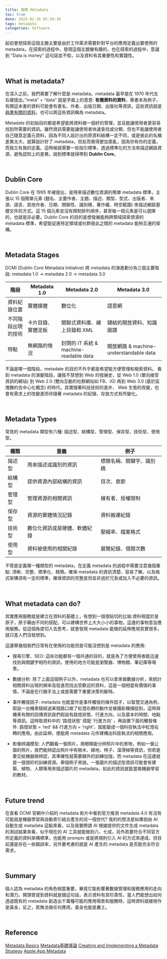 ```yaml
---
title: 探索 Metadata
toc: true
date: 2025-02-26 05:34:34
tags: metadata
categories: Software
---
```


起初會想探索這個主題主要是由於工作需求需要針對平台的應用定義出要使用的 metadata，在探索的過程中，發現這個主題蠻有趣的，也在探索的過程中，意識到 "Data is money" 這句話並不假，以及資料有其重要性和實踐性。

<!-- more -->

<br/>

## What is metadata?
在深入之前，我們需要了解什麼是 metadata。metadata 最早是在 1970 年代左右被提出。”meta” + “data” 就是字面上的意思: **有關資料的資料**，舉書本為例子，有關這本書的資料可能會有書名、作者、出版日期、出版社等資訊，這些資訊就是<u>與書有關的資料</u>，也可以將這些資訊稱為 metadata。

Metadate 的初始目的都是希望能將資料做一個好的管理，並且能讓使用者更容易找到所需要的資訊。雖然資訊需要能讓使用者快速查找或分類，但也不能讓使用者自己隨意定義元資料，因為不同人設計出的原資料結構一定不同，或是彼此的名稱差異太大，就算設計好了 metadata，但反而覺得更加紊亂，因為你有你的定義，而我又有我的定義。這時候就需要一些指引標準，透過標準化的方法來描述網路資源，避免認知上的差異。說到標準就得帶到 **Dublin Core**。

<br/>

## Dublin Core
Dublin Core 在 1995 年被提出，是用來描述數位資源的簡單 metadata 標準，主張以 15 個簡單元素 (題名、主要作者、主題、描述、類型、型式、出版者、來源、語言、其他作者、日期、關聯性、識別碼、著作權、時空範圍) 來描述網路基礎文件的方式。這 15 個元素並沒有限制排列順序，甚至每一個元素是可以選擇的，也就是非必要。Dublin Core 的目的是想發展能夠跨領域探索資源的 metadata 標準，希望能促進特定領域或社群彼此之間的 metadata 能夠互通的架構。

<br/>

## Metadata Stages
DCMI (Dublin Core Metadata Initiative) 將 metadata 的演進劃分為三個主要階段: 
metadata 1.0 → metadata 2.0 → metadata 3.0

| 階段 | Metadata 1.0  | Metadata 2.0 | Metadata 3.0 |
| -------- | -------- | -------- | -------- |
| 資料紀錄位置 | 實體媒體 | 數位化 | 語意網 |
| 不同階段出現的技術 | 卡片目錄、實體泥板 | 關聯式資料庫、線上目錄和 XML | 鏈結的開放資料、知識圖譜 |
| 特點 | 無網路的情況 | 封閉的 IT 系統 & machine-readable data | 開放網路 & machine-understandable data |

不論是哪一個階段，metadate 的目的不外乎都是希望能方便管理和檢索資料。
看到 metadata 的演變階段，讓我不禁想到 Web 的發展史，從 Web 1.0 (單向接受資訊的網站) 到 Web 2.0 (雙向互動的社群網站如 FB、IG) 再到 Web 3.0 (基於區塊鍊的去中心化概念) 的時代。其實隨著科技技術的進步， Web 生態的改變，也會有需求上的改變進而伴隨著 metadata 的紀錄、存放方式有所變化。

<br/>

## Metadata Types
常見的 metadata 類型有六種: 描述型、結構型、管理型、保存型、技術型、使用型。

| 種類 | 意義 | 例子 |
| -------- | -------- | -------- |
| 描述型     | 用來描述或識別的資訊   | 標題名稱、關鍵字、識別碼 |
| 結構型     | 提供資源內部結構的資訊     | 目次、章節   |
| 管理型     | 管理資源的相關資訊     | 擁有者、授權限制 |
| 保存型     | 資源的實體情況記錄     | 資料搬遷紀錄     |
| 技術型     | 數位化資訊或是硬體、軟體紀錄 | 壓縮率、檔案格式  |
| 使用型     | 資料被使用的相關紀錄     |  展覽紀錄、借閱次數    |

不管是定義哪一種類型的 metadata，在定義 metadata 的過程中需要注意幾個重點: 清晰、完整、標準化、精簡。確保 metadata 的資訊清楚、容易了解，以及格式架構須有一定的標準，確保資訊的完整度但並非過於冗長或加入不必要的資訊。

<br/>

## What metadata can do?
其實應用服務就是建立在資料的基礎上，有想到一個很貼切的比喻:資料相當於是原子，原子藉由不同的搭配，可以建構世界上大大小小的事物，這邊的事物意旨應用服務。從這個角度切入去思考，就會發現 metadata 能做的延伸應用其實很多，就只差人們沒發想到。

這邊舉幾個我們日常有在使用的功能但是可能沒想到是 metadata 的應用:

* 搜尋引擎、SEO: 這些功能都有一個共通的目的，就是為了方便使用者能迅速找到與關鍵字相符的資訊，使用的地方可能是瀏覽器、博物館、筆記庫等場景。

* 數據分析: 除了上面這個例子以外，metadata 也可以拿來做數據分析，來統計相關資料出現的頻率高低進而找出受歡迎的資料，這是一個相當有價值的事情，不論是在行銷手法上或是需要下重要決策判斷時。

* 事件觸發因子: metadata 也能當作是事件觸發的條件因子，以智慧交通為例，假設一台機車騎經過某個路口做了紅燈右轉的動作並被攝影機捕捉到，這時與機車有關的回傳資訊我們假設有路燈狀態、行進方向，以及基本的時間、地點等資訊。這時取資料中的 ‘路燈狀態’  搭配 ‘行進方向’ ，再設置下面的觸發條件: 路燈狀態 = ‘red’ && 行進方向 = ‘right‘，就能變成一個科技執法中紅燈右轉的應用。由此延伸，便能將 metadata 元件建構出科技執法的相關應用。

* 影像辨識模型: 人們觀看一張照片，用眼睛能分辨照片中的景物，例如一張公園的照片，我們能辨認出照片中有樹木、綠地、椅子、溜滑梯等資訊，但若是要交給機器做辨認，其準確性就需要額外的訓練加強，而 metadata 在這邊就是一個很好的訓練資源。舉個例子來說，一張圖片的描述型資訊可能會有建築、植物、人類等用來描述圖片的 metadata，如此的資訊就能當做機器學習的教材。 

<br/>

## Future trend
在查看 DCMI 官網中介紹的 metadata 影片中看到官方推測 metadata 4.0 有沒有可能就是機器學習與自動索引結合產生的另一個世代? 我的的想法是如果說由 AI 自動生成 metadata 這點來看，以及我實際請 AI 根據提供的文件生成 metadata 的測試結果來看，似乎現在的 AI 工具就能做到六、七成，另外若要符合不同官方所定義的資料架構標準，也能用 prompts 或是將規則引入 AI 的方式來達成，但目前還是存在一些錯誤率，另外要考慮的就是 AI 產生的 metadata 是否能完全符合需求。

<br/>

## Summary
個人認為 metadata 的角色相當重要，畢竟它能影響著數據管理和服務應用的走向和潛力。開頭曾提到資料就是錢這句話，表示資料有其珍貴性，當人們能想出如何透過既有的 metadata 創造出千萬種可能的應用場景和服務時，這時資料就被視作是黃金，反之，若無法做任何應用，黃金也能是糞土。

<br/>

## Reference
[Metadata Basics](https://www.dublincore.org/resources/metadata-basics/)
[Metadata基礎導論](https://metadata.teldap.tw/bibliography/training/tra060616.pdf)
[Creating and Implementing a Metadata Strategy](https://www.dataversity.net/creating-and-implementing-a-metadata-strategy/)
[Apple App Metadata](https://developer.apple.com/documentation/appstoreconnectapi/app-metadata)